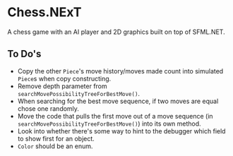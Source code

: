#	Chess.NExT

A chess game with an AI player and 2D graphics built on top of SFML.NET.

##	To Do's
*	Copy the other `Piece`'s move history/moves made count into simulated `Piece`s when copy constructing.
*	Remove depth parameter from `searchMovePossibilityTreeForBestMove()`.
*	When searching for the best move sequence, if two moves are equal chose one randomly.
*	Move the code that pulls the first move out of a move sequence (in `searchMovePossibilityTreeForBestMove()`) into its own method.
*	Look into whether there's some way to hint to the debugger which field to show first for an object.
*	`Color` should be an enum.
